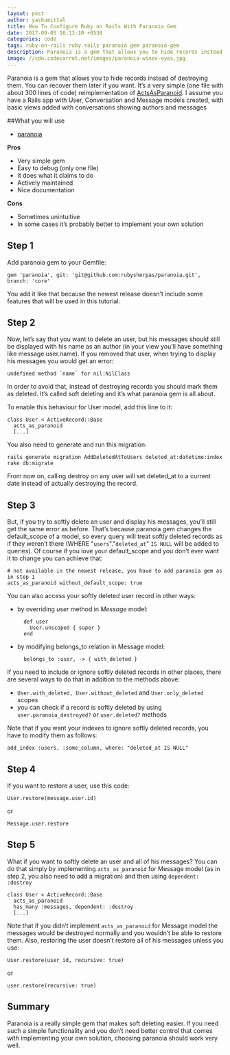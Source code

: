 ```yaml
---
layout: post
author: yashumittal
title: How To Configure Ruby on Rails With Paranoia Gem
date: 2017-09-05 16:13:10 +0530
categories: code
tags: ruby-on-rails ruby rails paranoia gem paranoia-gem
description: Paranoia is a gem that allows you to hide records instead of destroying them. You can recover them later if you want. It’s a very simple (one file with about 300 lines of code) reimplementation of ActsAsParanoid.
image: //cdn.codecarrot.net/images/paranoia-wines-eyes.jpg
---
```


Paranoia is a gem that allows you to hide records instead of destroying them. You can recover them later if you want. It’s a very simple (one file with about 300 lines of code) reimplementation of [ActsAsParanoid](//github.com/ActsAsParanoid/acts_as_paranoid).
I assume you have a Rails app with User, Conversation and Message models created, with basic views added with conversations showing authors and messages

##What you will use

* [paranoia](//github.com/rubysherpas/paranoia)

**Pros**

* Very simple gem
* Easy to debug (only one file)
* It does what it claims to do
* Actively maintained
* Nice documentation

**Cons**

* Sometimes unintuitive
* In some cases it’s probably better to implement your own solution

## Step 1

Add paranoia gem to your Gemfile:

```
gem 'paranoia', git: 'git@github.com:rubysherpas/paranoia.git', branch: 'core'
```

You add it like that because the newest release doesn’t include some features that will be used in this tutorial.

## Step 2

Now, let’s say that you want to delete an user, but his messages should still be displayed with his name as an author (in your view you’ll have something like message.user.name). If you removed that user, when trying to display his messages you would get an error:

```
undefined method `name` for nil:NilClass
```

In order to avoid that, instead of destroying records you should mark them as deleted. It’s called soft deleting and it’s what paranoia gem is all about.

To enable this behaviour for User model, add this line to it:

```
class User < ActiveRecord::Base
  acts_as_paranoid
  [...]
```

You also need to generate and run this migration:

```
rails generate migration AddDeletedAtToUsers deleted_at:datetime:index
rake db:migrate
```

From now on, calling destroy on any user will set deleted_at to a current date instead of actually destroying the record.

## Step 3

But, if you try to softly delete an user and display his messages, you’ll still get the same error as before. That’s because paranoia gem changes the default_scope of a model, so every query will treat softly deleted records as if they weren’t there (WHERE "`users`"."`deleted_at`" `IS NULL` will be added to queries). Of course if you love your default_scope and you don’t ever want it to change you can achieve that:

```
# not available in the newest release, you have to add paranoia gem as in step 1
acts_as_paranoid without_default_scope: true
```

You can also access your softly deleted user record in other ways:

* by overriding *user* method in *Message* model:

  ```
    def user
      User.unscoped { super }
    end
  ```

* by modifying belongs_to relation in Message model:

  ```
    belongs_to :user, -> { with_deleted }
  ```

If you need to include or ignore softly deleted records in other places, there are several ways to do that in addition to the methods above:

* `User.with_deleted, User.without_deleted` and `User.only_deleted` scopes
* you can check if a record is softly deleted by using `user.paranoia_destroyed?` or `user.deleted?` methods

Note that if you want your indexes to ignore softly deleted records, you have to modify them as follows:

```
add_index :users, :some_column, where: "deleted_at IS NULL"
```

## Step 4

If you want to restore a user, use this code:

```
User.restore(message.user.id)
```

or

```
Message.user.restore
```

## Step 5

What if you want to softly delete an user and all of his messages? You can do that simply by implementing `acts_as_paranoid` for Message model (as in step 2, you also need to add a migration) and then using `dependent: :destroy`

```
class User < ActiveRecord::Base
  acts_as_paranoid
  has_many :messages, dependent: :destroy
  [...]
```

Note that if you didn’t implement `acts_as_paranoid` for Message model the messages would be destroyed normally and you wouldn’t be able to restore them. Also, restoring the user doesn’t restore all of his messages unless you use:

```
User.restore(user_id, recursive: true)
```

or

```
user.restore(recursive: true)
```

## Summary

Paranoia is a really simple gem that makes soft deleting easier. If you need such a simple functionality and you don’t need better control that comes with implementing your own solution, choosing paranoia should work very well.
